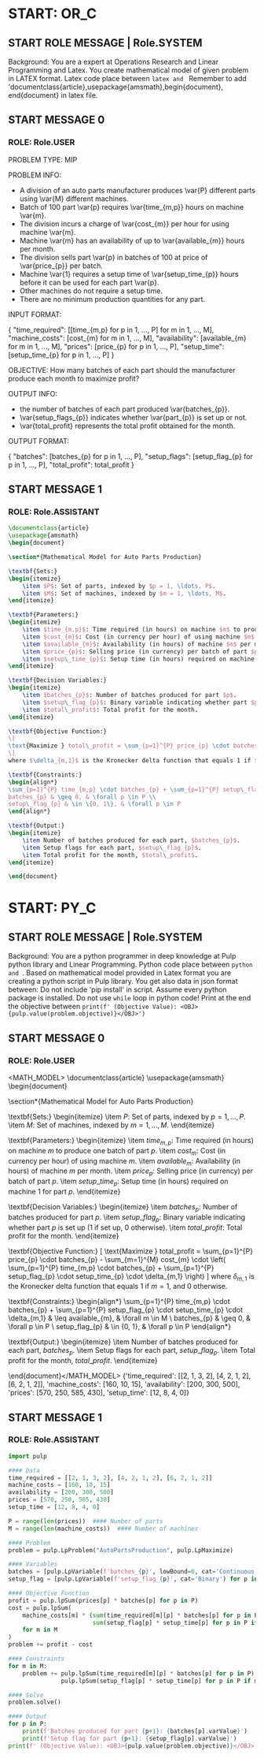 # START: OR_C 
## START ROLE MESSAGE | Role.SYSTEM 
Background: You are a expert at Operations Research and Linear Programming and Latex. You create mathematical model of given problem in LATEX format. Latex code place between ```latex and ``` Remember to add 'documentclass{article},usepackage{amsmath},begin{document}, end{document} in latex file. 
## START MESSAGE 0 
### ROLE: Role.USER
<DESCRIPTION>
PROBLEM TYPE: MIP

PROBLEM INFO:

- A division of an auto parts manufacturer produces \var{P} different parts using \var{M} different machines.
- Batch of 100 part \var{p} requires \var{time_{m,p}} hours on machine \var{m}.
- The division incurs a charge of \var{cost_{m}} per hour for using machine \var{m}.
- Machine \var{m} has an availability of up to \var{available_{m}} hours per month.
- The division sells part \var{p} in batches of 100 at price of \var{price_{p}} per batch.
- Machine \var{1} requires a setup time of \var{setup_time_{p}} hours before it can be used for each part \var{p}.
- Other machines do not require a setup time.
- There are no minimum production quantities for any part.

INPUT FORMAT: 

{
    "time_required": [[time_{m,p} for p in 1, ..., P] for m in 1, ..., M],
    "machine_costs": [cost_{m} for m in 1, ..., M],
    "availability": [available_{m} for m in 1, ..., M],
    "prices": [price_{p} for p in 1, ..., P],
    "setup_time": [setup_time_{p} for p in 1, ..., P]
}

OBJECTIVE: How many batches of each part should the manufacturer produce each month to maximize profit?

OUTPUT INFO:

- the number of batches of each part produced \var{batches_{p}}.
- \var{setup_flags_{p}} indicates whether \var{part_{p}} is set up or not.
- \var{total_profit} represents the total profit obtained for the month.

OUTPUT FORMAT:

{
    "batches": [batches_{p} for p in 1, ..., P],
    "setup_flags": [setup_flag_{p} for p in 1, ..., P],
    "total_profit": total_profit
}
</DESCRIPTION>


## START MESSAGE 1 
### ROLE: Role.ASSISTANT
```latex
\documentclass{article}
\usepackage{amsmath}
\begin{document}

\section*{Mathematical Model for Auto Parts Production}

\textbf{Sets:}
\begin{itemize}
    \item $P$: Set of parts, indexed by $p = 1, \ldots, P$.
    \item $M$: Set of machines, indexed by $m = 1, \ldots, M$.
\end{itemize}

\textbf{Parameters:}
\begin{itemize}
    \item $time_{m,p}$: Time required (in hours) on machine $m$ to produce one batch of part $p$.
    \item $cost_{m}$: Cost (in currency per hour) of using machine $m$.
    \item $available_{m}$: Availability (in hours) of machine $m$ per month.
    \item $price_{p}$: Selling price (in currency) per batch of part $p$.
    \item $setup\_time_{p}$: Setup time (in hours) required on machine 1 for part $p$.
\end{itemize}

\textbf{Decision Variables:}
\begin{itemize}
    \item $batches_{p}$: Number of batches produced for part $p$.
    \item $setup\_flag_{p}$: Binary variable indicating whether part $p$ is set up ($1$ if set up, $0$ otherwise).
    \item $total\_profit$: Total profit for the month.
\end{itemize}

\textbf{Objective Function:}
\[
\text{Maximize } total\_profit = \sum_{p=1}^{P} price_{p} \cdot batches_{p} - \sum_{m=1}^{M} cost_{m} \cdot \left( \sum_{p=1}^{P} time_{m,p} \cdot batches_{p} + \sum_{p=1}^{P} setup\_flag_{p} \cdot setup\_time_{p} \cdot \delta_{m,1} \right)
\]
where $\delta_{m,1}$ is the Kronecker delta function that equals 1 if $m=1$, and 0 otherwise.

\textbf{Constraints:}
\begin{align*}
\sum_{p=1}^{P} time_{m,p} \cdot batches_{p} + \sum_{p=1}^{P} setup\_flag_{p} \cdot setup\_time_{p} \cdot \delta_{m,1} & \leq available_{m}, & \forall m \in M \\
batches_{p} & \geq 0, & \forall p \in P \\
setup\_flag_{p} & \in \{0, 1\}, & \forall p \in P 
\end{align*}

\textbf{Output:}
\begin{itemize}
    \item Number of batches produced for each part, $batches_{p}$.
    \item Setup flags for each part, $setup\_flag_{p}$.
    \item Total profit for the month, $total\_profit$.
\end{itemize}

\end{document}
```

# START: PY_C 
## START ROLE MESSAGE | Role.SYSTEM 
Background: You are a python programmer in deep knowledge at Pulp python library and Linear Programming. Python code place between ```python and ```. Based on mathematical model provided in Latex format you are creating a python script in Pulp library. You get also data in json format between: <DATA></DATA> Do not include 'pip install' in script. Assume every python package is installed. Do not use `while` loop in python code! Print at the end the objective between <OBJ></OBJ> `print(f' (Objective Value): <OBJ>{pulp.value(problem.objective)}</OBJ>')` 
## START MESSAGE 0 
### ROLE: Role.USER
<MATH_MODEL>
\documentclass{article}
\usepackage{amsmath}
\begin{document}

\section*{Mathematical Model for Auto Parts Production}

\textbf{Sets:}
\begin{itemize}
    \item $P$: Set of parts, indexed by $p = 1, \ldots, P$.
    \item $M$: Set of machines, indexed by $m = 1, \ldots, M$.
\end{itemize}

\textbf{Parameters:}
\begin{itemize}
    \item $time_{m,p}$: Time required (in hours) on machine $m$ to produce one batch of part $p$.
    \item $cost_{m}$: Cost (in currency per hour) of using machine $m$.
    \item $available_{m}$: Availability (in hours) of machine $m$ per month.
    \item $price_{p}$: Selling price (in currency) per batch of part $p$.
    \item $setup\_time_{p}$: Setup time (in hours) required on machine 1 for part $p$.
\end{itemize}

\textbf{Decision Variables:}
\begin{itemize}
    \item $batches_{p}$: Number of batches produced for part $p$.
    \item $setup\_flag_{p}$: Binary variable indicating whether part $p$ is set up ($1$ if set up, $0$ otherwise).
    \item $total\_profit$: Total profit for the month.
\end{itemize}

\textbf{Objective Function:}
\[
\text{Maximize } total\_profit = \sum_{p=1}^{P} price_{p} \cdot batches_{p} - \sum_{m=1}^{M} cost_{m} \cdot \left( \sum_{p=1}^{P} time_{m,p} \cdot batches_{p} + \sum_{p=1}^{P} setup\_flag_{p} \cdot setup\_time_{p} \cdot \delta_{m,1} \right)
\]
where $\delta_{m,1}$ is the Kronecker delta function that equals 1 if $m=1$, and 0 otherwise.

\textbf{Constraints:}
\begin{align*}
\sum_{p=1}^{P} time_{m,p} \cdot batches_{p} + \sum_{p=1}^{P} setup\_flag_{p} \cdot setup\_time_{p} \cdot \delta_{m,1} & \leq available_{m}, & \forall m \in M \\
batches_{p} & \geq 0, & \forall p \in P \\
setup\_flag_{p} & \in \{0, 1\}, & \forall p \in P 
\end{align*}

\textbf{Output:}
\begin{itemize}
    \item Number of batches produced for each part, $batches_{p}$.
    \item Setup flags for each part, $setup\_flag_{p}$.
    \item Total profit for the month, $total\_profit$.
\end{itemize}

\end{document}</MATH_MODEL>
<DATA>
{'time_required': [[2, 1, 3, 2], [4, 2, 1, 2], [6, 2, 1, 2]], 'machine_costs': [160, 10, 15], 'availability': [200, 300, 500], 'prices': [570, 250, 585, 430], 'setup_time': [12, 8, 4, 0]}</DATA>


## START MESSAGE 1 
### ROLE: Role.ASSISTANT
```python
import pulp

#### Data
time_required = [[2, 1, 3, 2], [4, 2, 1, 2], [6, 2, 1, 2]]
machine_costs = [160, 10, 15]
availability = [200, 300, 500]
prices = [570, 250, 585, 430]
setup_time = [12, 8, 4, 0]

P = range(len(prices))  #### Number of parts
M = range(len(machine_costs))  #### Number of machines

#### Problem
problem = pulp.LpProblem("AutoPartsProduction", pulp.LpMaximize)

#### Variables
batches = [pulp.LpVariable(f'batches_{p}', lowBound=0, cat='Continuous') for p in P]
setup_flag = [pulp.LpVariable(f'setup_flag_{p}', cat='Binary') for p in P]

#### Objective Function
profit = pulp.lpSum(prices[p] * batches[p] for p in P)
cost = pulp.lpSum(
    machine_costs[m] * (sum(time_required[m][p] * batches[p] for p in P) +
                        sum(setup_flag[p] * setup_time[p] for p in P if m == 0))
    for m in M
)
problem += profit - cost

#### Constraints
for m in M:
    problem += pulp.lpSum(time_required[m][p] * batches[p] for p in P) + \
               pulp.lpSum(setup_flag[p] * setup_time[p] for p in P if m == 0) <= availability[m]

#### Solve
problem.solve()

#### Output
for p in P:
    print(f'Batches produced for part {p+1}: {batches[p].varValue}')
    print(f'Setup flag for part {p+1}: {setup_flag[p].varValue}')
print(f' (Objective Value): <OBJ>{pulp.value(problem.objective)}</OBJ>')
```


